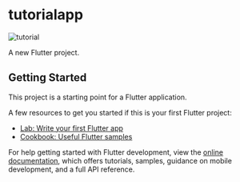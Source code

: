 # tutorialapp
![tutorial](https://user-images.githubusercontent.com/113768152/216397037-7ba3a6f9-b86a-4b0c-97e3-9e93ed935cf9.JPG)

A new Flutter project.

## Getting Started

This project is a starting point for a Flutter application.

A few resources to get you started if this is your first Flutter project:

- [Lab: Write your first Flutter app](https://docs.flutter.dev/get-started/codelab)
- [Cookbook: Useful Flutter samples](https://docs.flutter.dev/cookbook)

For help getting started with Flutter development, view the
[online documentation](https://docs.flutter.dev/), which offers tutorials,
samples, guidance on mobile development, and a full API reference.
